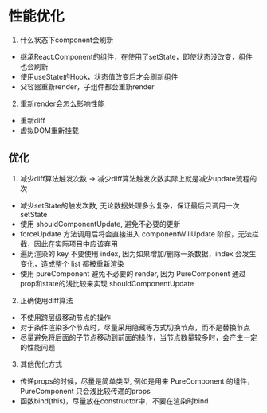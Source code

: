 # 性能优化
1. 什么状态下component会刷新
  - 继承React.Component的组件，在使用了setState，即使状态没改变，组件也会刷新
  - 使用useState的Hook，状态值改变后才会刷新组件
  - 父容器重新render，子组件都会重新render
2. 重新render会怎么影响性能
  - 重新diff
  - 虚拟DOM重新挂载

## 优化
1. 减少diff算法触发次数 -> 减少diff算法触发次数实际上就是减少update流程的次
  - 减少setState的触发次数, 无论数据处理多么复杂，保证最后只调用一次setState
  - 使用 shouldComponentUpdate, 避免不必要的更新
  - forceUpdate 方法调用后将会直接进入 componentWillUpdate 阶段，无法拦截，因此在实际项目中应该弃用
  - 遍历渲染的 key 不要使用 index, 因为如果增加/删除一条数据，index 会发生变化，造成整个 list 都被重新渲染
  - 使用 pureComponent 避免不必要的 render, 因为 PureComponent 通过prop和state的浅比较来实现 shouldComponentUpdate
2. 正确使用diff算法
  - 不使用跨层级移动节点的操作
  - 对于条件渲染多个节点时，尽量采用隐藏等方式切换节点，而不是替换节点
  - 尽量避免将后面的子节点移动到前面的操作，当节点数量较多时，会产生一定的性能问题
3. 其他优化方式
  - 传递props的时候，尽量是简单类型, 例如是用来 PureComponent 的组件，PureComponent 只会浅比较传递的props
  - 函数bind(this)，尽量放在constructor中，不要在渲染时bind